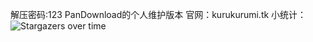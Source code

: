解压密码:123
PanDownload的个人维护版本
官网：kurukurumi.tk
小统计：
![Stargazers over time](https://starchart.cc/PanDownloadServer/Server.svg)
